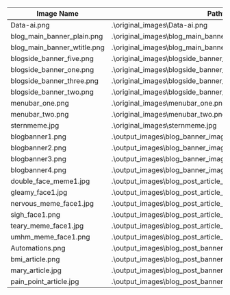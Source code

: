 | Image Name                   | Pathway                             |
|------------------------------|-------------------------------------|
| Data-ai.png | .\original_images\Data-ai.png |
| blog_main_banner_plain.png | .\original_images\blog_main_banner_plain.png |
| blog_main_banner_wtitle.png | .\original_images\blog_main_banner_wtitle.png |
| blogside_banner_five.png | .\original_images\blogside_banner_five.png |
| blogside_banner_one.png | .\original_images\blogside_banner_one.png |
| blogside_banner_three.png | .\original_images\blogside_banner_three.png |
| blogside_banner_two.png | .\original_images\blogside_banner_two.png |
| menubar_one.png | .\original_images\menubar_one.png |
| menubar_two.png | .\original_images\menubar_two.png |
| sternmeme.jpg | .\original_images\sternmeme.jpg |
| blogbanner1.png | .\output_images\blog_banner_images\blogbanner1.png |
| blogbanner2.png | .\output_images\blog_banner_images\blogbanner2.png |
| blogbanner3.png | .\output_images\blog_banner_images\blogbanner3.png |
| blogbanner4.png | .\output_images\blog_banner_images\blogbanner4.png |
| double_face_meme1.jpg | .\output_images\blog_post_article_images\double_face_meme1.jpg |
| gleamy_face1.jpg | .\output_images\blog_post_article_images\gleamy_face1.jpg |
| nervous_meme_face1.jpg | .\output_images\blog_post_article_images\nervous_meme_face1.jpg |
| sigh_face1.png | .\output_images\blog_post_article_images\sigh_face1.png |
| teary_meme_face1.jpg | .\output_images\blog_post_article_images\teary_meme_face1.jpg |
| umhm_meme_face1.png | .\output_images\blog_post_article_images\umhm_meme_face1.png |
| Automations.png | .\output_images\blog_post_banner_images\Automations.png |
| bmi_article.png | .\output_images\blog_post_banner_images\bmi_article.png |
| mary_article.jpg | .\output_images\blog_post_banner_images\mary_article.jpg |
| pain_point_article.jpg | .\output_images\blog_post_banner_images\pain_point_article.jpg |
